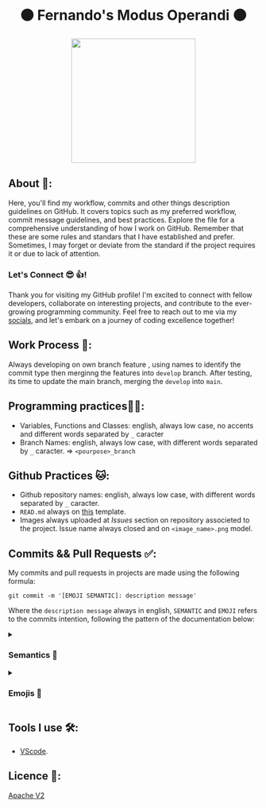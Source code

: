 <h1 align="center">🟠 Fernando's Modus Operandi 🟠</h1>

<div align="center">
	<a href="link_for_webite">
	<img height = "250em" src = "" />
    </a>
</div>

## About 🤔:

Here, you'll find my workflow, commits and other things description guidelines on GitHub. It covers topics such as my preferred workflow, commit message guidelines, and best practices. Explore the file for a comprehensive understanding of how I work on GitHub. Remember that these are some rules and standars that I have established and prefer. Sometimes, I may forget or deviate from the standard if the project requires it or due to lack of attention.

### Let's Connect 😎 👍!

Thank you for visiting my GitHub profile! I'm excited to connect with fellow developers, collaborate on interesting projects, and contribute to the ever-growing programming community. Feel free to reach out to me via my [socials](https://linkr.bio/kjlyr), and let's embark on a journey of coding excellence together!

## Work Process 💪:

Always developing on own branch feature , using names to identify the commit type then merginng the features into ```develop``` branch. After testing, its time to update the main branch, merging the ```develop``` into ```main```.

## Programming practices🧑‍💻:

- Variables, Functions and Classes: english, always low case, no accents and different words separated by ```_``` caracter
- Branch Names: english, always low case, with different words separated by ```_``` caracter.  => ```<pourpose>_branch```

## Github Practices 🐱:

- Github repository names: english, always low case, with different words separated by ```_``` caracter.
- ```READ.md``` always on [this](https://github.com/FernandoSchett/github_readme_template) template.
- Images always uploaded at _Issues_ section on repository associeted to the project. Issue name always closed and on ```<image_name>.png``` model.
 
## Commits && Pull Requests ✅:

My commits and pull requests in projects are made using the following formula:

	git commit -m '[EMOJI SEMANTIC]: description message'

Where the ```description message``` always in english, ```SEMANTIC``` and ```EMOJI``` refers to the commits intention, following the pattern of the documentation below:

<details>
  <summary><h3>Semantics 💭</h3></summary>
  <ul>
    <li><strong>[TEST]</strong>: Is related to testing changes or adding new tests to the codebase.</li>
    <li><strong>[DOCS]</strong>: Involves documentation changes, such as updating or adding documentation.</li>
    <li><strong>[PERF]</strong>: Focuses on performance improvements in the code.</li>
    <li><strong>[CHORE]</strong>: Includes changes that are related to general maintenance tasks, such as updating dependencies or configuring build tools.</li>
    <li><strong>[STYLE]</strong>: Pertains to code style changes, such as formatting or renaming variables.</li>
    <li><strong>[BUILD]</strong>: Involves modifications to the build system or external dependencies.</li>
    <li><strong>[FIX]</strong>: Addresses bug fixes or resolves issues in the codebase.</li>
    <li><strong>[REFACTOR]</strong>: Involves refactoring the code, meaning restructuring or optimizing it without adding new features or fixing bugs.</li>
    <li><strong>[FEAT]</strong>: Introduces new features or implements significant changes to the codebase.</li>
  </ul>
</details>

<details>
<summary><h3>Emojis 🤪</h3></summary>

_Emojis ideas and meanings where taken in [this project](https://gitmoji.dev/)._

<table>
  <thead>
    <tr>
      <th align="center">Emoji</th>
      <th align="center">Meaning</th>
      <th align="center">Emoji</th>
      <th align="center">Meaning</th>
    </tr>
  </thead>
  <tbody>
    <tr>
      <td align="center">🎨</td>
      <td align="center">Improving structure / format of the code.</td>
      <td align="center">⚡️</td>
      <td align="center">Improving performance.</td>
    </tr>
    <tr>
      <td align="center">🔥</td>
      <td align="center">Removing code or files.</td>
      <td align="center">🐛</td>
      <td align="center">Fixing a bug.</td>
    </tr>
    <tr>
      <td align="center">🚑</td>
      <td align="center">Critical hotfix.</td>
      <td align="center">✨</td>
      <td align="center">Introducing new features.</td>
    </tr>
    <tr>
      <td align="center">📝</td>
      <td align="center">Writing docs.</td>
      <td align="center">🚀</td>
      <td align="center">Deploying stuff.</td>
    </tr>
    <tr>
      <td align="center">💄</td>
      <td align="center">Updating the UI and style files.</td>
      <td align="center">🎉</td>
      <td align="center">Initial commit.</td>
    </tr>
    <tr>
      <td align="center">✅</td>
      <td align="center">Updating tests.</td>
      <td align="center">🔒</td>
      <td align="center">Fixing security issues.</td>
    </tr>
    <tr>
      <td align="center">🍎</td>
      <td align="center">Fixing something on macOS.</td>
      <td align="center">🐧</td>
      <td align="center">Fixing something on Linux.</td>
    </tr>
    <tr>
      <td align="center">🏁</td>
      <td align="center">Fixing something on Windows.</td>
      <td align="center">🤖</td>
      <td align="center">Fixing something on Android.</td>
    </tr>
    <tr>
      <td align="center">🍏</td>
      <td align="center">Fixing something on iOS.</td>
      <td align="center">🔖</td>
      <td align="center">Releasing / Version tags.</td>
    </tr>
    <tr>
      <td align="center">🚨</td>
      <td align="center">Removing linter warnings.</td>
      <td align="center">🚧</td>
      <td align="center">Work in progress.</td>
    </tr>
    <tr>
      <td align="center">💚</td>
      <td align="center">Fixing CI Build.</td>
      <td align="center">⬇️</td>
      <td align="center">Downgrading dependencies.</td>
    </tr>
    <tr>
      <td align="center">⬆️</td>
      <td align="center">Upgrading dependencies.</td>
      <td align="center">📌</td>
      <td align="center">Pinning dependencies to specific versions.</td>
    </tr>
    <tr>
      <td align="center">👷</td>
      <td align="center">Adding CI build system.</td>
      <td align="center">📈</td>
      <td align="center">Adding analytics or tracking code.</td>
    </tr>
    <tr>
      <td align="center">♻️</td>
      <td align="center">Refactoring code.</td>
      <td align="center">🐳</td>
      <td align="center">Work about Docker.</td>
    </tr>
    <tr>
      <td align="center">➕</td>
      <td align="center">Adding a dependency.</td>
      <td align="center">➖</td>
      <td align="center">Removing a dependency.</td>
    </tr>
    <tr>
      <td align="center">🔧</td>
      <td align="center">Changing configuration files.</td>
      <td align="center">🌐</td>
      <td align="center">Internationalization and localization.</td>
    </tr>
    <tr>
      <td align="center">✏️</td>
      <td align="center">Fixing typos.</td>
      <td align="center">💩</td>
      <td align="center">Writing bad code that needs to be improved.</td>
    </tr>
    <tr>
      <td align="center">⏪</td>
      <td align="center">Reverting changes.</td>
      <td align="center">🔀</td>
      <td align="center">Merging branches.</td>
    </tr>
    <tr>
      <td align="center">📦</td>
      <td align="center">Updating compiled files or packages.</td>
      <td align="center">👽</td>
      <td align="center">Updating code due to external API changes.</td>
    </tr>
    <tr>
      <td align="center">🚚</td>
      <td align="center">Moving or renaming files.</td>
      <td align="center">🔥</td>
      <td align="center">Removing code or files.</td>
    </tr>
    <tr>
      <td align="center">💥</td>
      <td align="center">Introducing breaking changes.</td>
      <td align="center">🙈</td>
      <td align="center">Adding or updating a .gitignore file.</td>
    </tr>
    <tr>
      <td align="center">🚧</td>
      <td align="center">Work in progress.</td>
      <td align="center">💡</td>
      <td align="center">Documenting source code.</td>
    </tr>
    <tr>
      <td align="center">🍱</td>
      <td align="center">Adding or updating assets.</td>
      <td align="center">🔒</td>
      <td align="center">Fixing security issues.</td>
    </tr>
    <tr>
      <td align="center">🐧</td>
      <td align="center">Fixing something on Linux.</td>
      <td align="center">🚀</td>
      <td align="center">Deploying stuff.</td>
    </tr>
    <tr>
      <td align="center">⚙️</td>
      <td align="center">Changing configuration files.</td>
      <td align="center">💬</td>
      <td align="center">Updating text and literals.</td>
    </tr>
    <tr>
      <td align="center">🔍</td>
      <td align="center">Improving SEO.</td>
      <td align="center">🚩</td>
      <td align="center">Adding, updating, or removing feature flags.</td>
    </tr>
    <tr>
      <td align="center">🔧</td>
      <td align="center">Changing configuration files.</td>
      <td align="center">🔨</td>
      <td align="center">Fixing something on Windows.</td>
    </tr>
    <tr>
      <td align="center">📇</td>
      <td align="center">Adding or updating metadata.</td>
      <td align="center">✅</td>
      <td align="center">Updating tests.</td>
    </tr>
    <tr>
      <td align="center">👽</td>
      <td align="center">Updating code due to external API changes.</td>
      <td align="center">📝</td>
      <td align="center">Writing docs.</td>
    </tr>
  </tbody>
</table>

</details>



## Tools I use 🛠️: 

- [VScode](https://code.visualstudio.com/). 

## Licence 📜:

[Apache V2](https://choosealicense.com/licenses/apache-2.0/)
